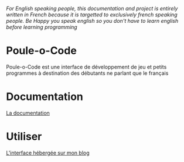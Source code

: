 *For English speaking people, this documentation and project is entirely written in French because it is targetted to exclusively french speaking people. Be Happy you speak english so you don't have to learn english before learning programming*

# Poule-o-Code

Poule-o-Code est une interface de développement de jeu et petits programmes à destination des débutants ne parlant que le français

# Documentation

[La documentation](./documentation.md)

# Utiliser

[L'interface hébergée sur mon blog](http://blog-mikael.desharnais.fr/poul-o-code/)
